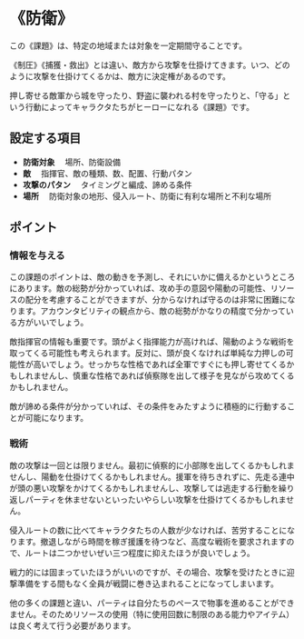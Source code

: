 # 《防衛》

この《課題》は、特定の地域または対象を一定期間守ることです。

《制圧》《捕獲・救出》とは違い、敵方から攻撃を仕掛けてきます。いつ、どのように攻撃を仕掛けてくるかは、敵方に決定権があるのです。

押し寄せる敵軍から城を守ったり、野盗に襲われる村を守ったりと、「守る」という行動によってキャラクタたちがヒーローになれる《課題》です。

## 設定する項目

* __防衛対象__ 　場所、防衛設備
* __敵__ 　指揮官、敵の種類、数、配置、行動パタン
* __攻撃のパタン__ 　タイミングと編成、諦める条件
* __場所__ 　防衛対象の地形、侵入ルート、防衛に有利な場所と不利な場所

## ポイント

### 情報を与える

この課題のポイントは、敵の動きを予測し、それにいかに備えるかというところにあります。敵の総勢が分かっていれば、攻め手の意図や陽動の可能性、リソースの配分を考慮することができますが、分からなければ守るのは非常に困難になります。アカウンタビリティの観点から、敵の総勢がかなりの精度で分かっている方がいいでしょう。

敵指揮官の情報も重要です。頭がよく指揮能力が高ければ、陽動のような戦術を取ってくる可能性も考えられます。反対に、頭が良くなければ単純な力押しの可能性が高いでしょう。せっかちな性格であれば全軍ですぐにも押し寄せてくるかもしれませんし、慎重な性格であれば偵察隊を出して様子を見ながら攻めてくるかもしれません。

敵が諦める条件が分かっていれば、その条件をみたすように積極的に行動することが可能になります。

### 戦術

敵の攻撃は一回とは限りません。最初に偵察的に小部隊を出してくるかもしれませんし、陽動を仕掛けてくるかもしれません。援軍を待ちきれずに、先走る連中が頭の悪い攻撃をかけてくるかもしれませんし、攻撃しては逃走する行動を繰り返しパーティを休ませないといったいやらしい攻撃を仕掛けてくるかもしれません。

侵入ルートの数に比べてキャラクタたちの人数が少なければ、苦労することになります。撤退しながら時間を稼ぎ援護を待つなど、高度な戦術を要求されますので、ルートは二つかせいぜい三つ程度に抑えたほうが良いでしょう。

戦力的には固まっていたほうがいいのですが、その場合、攻撃を受けたときに迎撃準備をする間もなく全員が戦闘に巻き込まれることになってしまいます。

他の多くの課題と違い、パーティは自分たちのペースで物事を進めることができません。そのためリソースの使用（特に使用回数に制限のある能力やアイテム）は良く考えて行う必要があります。
